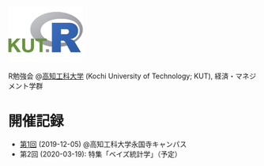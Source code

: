 <img src="logo/kutR_logo.png" width="30%">

R勉強会 @[高知工科大学](https://www.kochi-tech.ac.jp/) (Kochi University of Technology; KUT), 経済・マネジメント学群





# 開催記録

- [第1回](kut_r_001.md) (2019-12-05) @高知工科大学永国寺キャンパス
- 第2回 (2020-03-19): 特集「ベイズ統計学」（予定）


